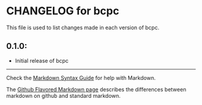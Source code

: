 # CHANGELOG for bcpc

This file is used to list changes made in each version of bcpc.

## 0.1.0:

* Initial release of bcpc

- - - 
Check the [Markdown Syntax Guide](http://daringfireball.net/projects/markdown/syntax) for help with Markdown.

The [Github Flavored Markdown page](http://github.github.com/github-flavored-markdown/) describes the differences between markdown on github and standard markdown.
